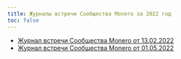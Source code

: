 ```yaml
---
title: Журналы встречи Сообщества Monero за 2022 год
toc: false
---
```


- [Журнал встречи Сообщества Monero от 13.02.2022](/logs/monero-community-logs/2022/2022-02-13/)
- [Журнал встречи Сообщества Monero от 01.05.2022](/logs/monero-community-logs/2022/2022-05-01/)

